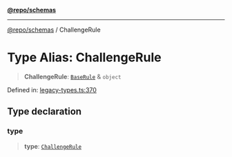 [**@repo/schemas**](../README.md)

---

[@repo/schemas](../README.md) / ChallengeRule

# Type Alias: ChallengeRule

> **ChallengeRule**: [`BaseRule`](BaseRule.md) & `object`

Defined in: [legacy-types.ts:370](https://github.com/alexqguo/drinking-board-game-v3/blob/fc5adf9b53e666003d4a7f6c500cdc49fb9dbd39/packages/schemas/src/legacy-types.ts#L370)

## Type declaration

### type

> **type**: [`ChallengeRule`](../enumerations/RuleType.md#challengerule)
